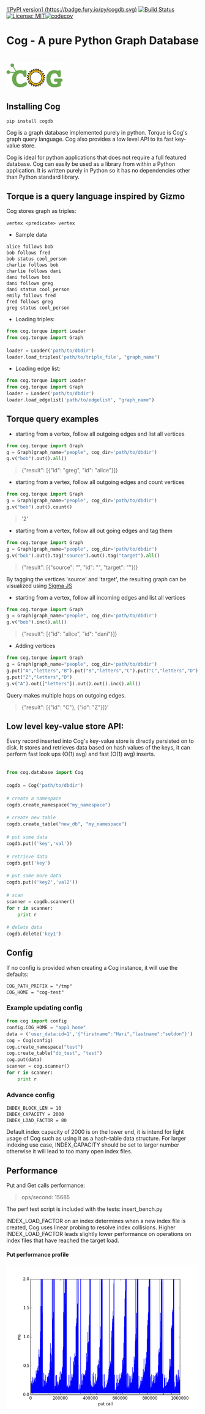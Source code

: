 [![PyPI version] (https://badge.fury.io/py/cogdb.svg)](https://badge.fury.io/py/cogdb) [![Build Status](https://travis-ci.org/arun1729/cog.svg?branch=master)](https://travis-ci.org/arun1729/cog) [![License: MIT](https://img.shields.io/badge/License-MIT-yellow.svg)](https://opensource.org/licenses/MIT)[![codecov](https://codecov.io/gh/arun1729/cog/branch/master/graph/badge.svg)](https://codecov.io/gh/arun1729/cog)

# Cog - A pure Python Graph Database
# ![ScreenShot](/cog-logo.png)


## Installing Cog
```
pip install cogdb
```
Cog is a graph database implemented purely in python. Torque is Cog's graph query language. Cog also provides a low level API to its fast key-value store.

Cog is ideal for python applications that does not require a full featured database. Cog can easily be used as a library from within a Python application. It is written purely in Python so it has no dependencies other than Python standard library.

## Torque is a query language inspired by Gizmo
Cog stores graph as triples:

  ```vertex <predicate> vertex```
  
- Sample data
```
alice follows bob
bob follows fred
bob status cool_person
charlie follows bob
charlie follows dani
dani follows bob
dani follows greg
dani status cool_person
emily follows fred
fred follows greg
greg status cool_person
```
- Loading triples:

```python
from cog.torque import Loader
from cog.torque import Graph

loader = Loader('path/to/dbdir')
loader.load_triples('path/to/triple_file', "graph_name")

```

- Loading edge list:

```python
from cog.torque import Loader
from cog.torque import Graph
loader = Loader('path/to/dbdir')
loader.load_edgelist('path/to/edgelist', "graph_name")
```

## Torque query examples

- starting from a vertex, follow all outgoing edges and list all vertices
```python
from cog.torque import Graph
g = Graph(graph_name="people", cog_dir='path/to/dbdir')
g.v("bob").out().all()
```
> {"result": [{"id": "greg", "id": "alice"}]}

- starting from a vertex, follow all outgoing edges and count vertices
```python
from cog.torque import Graph
g = Graph(graph_name="people", cog_dir='path/to/dbdir')
g.v("bob").out().count()

```
> '2'

- starting from a vertex, follow all out going edges and tag them

```python
from cog.torque import Graph
g = Graph(graph_name="people", cog_dir='path/to/dbdir')
g.v("bob").out().tag("source").out().tag("target").all()

```
> {"result": [{"source": "<fred>", "id": "<greg>", "target": "<greg>"}]}

By tagging the vertices 'source' and 'target', the resulting graph can be visualized using [Sigma JS](http://sigmajs.org/) 

- starting from a vertex, follow all incoming edges and list all vertices
```python
from cog.torque import Graph
g = Graph(graph_name="people", cog_dir='path/to/dbdir')
g.v("bob").inc().all()
```

> {"result": [{"id": "alice", "id": "dani"}]}


- Adding vertices

```python
from cog.torque import Graph
g = Graph(graph_name="people", cog_dir='path/to/dbdir')
g.put("A","letters","B").put("B","letters","C").put("C","letters","D")
g.put("Z","letters","D")
g.v("A").out(["letters"]).out().out().inc().all()

```
Query makes multiple hops on outgoing edges.

> {"result": [{"id": "C"}, {"id": "Z"}]}'


## Low level key-value store API:
Every record inserted into Cog's key-value store is directly persisted on to disk. It stores and retrieves data based 
on hash values of the keys, it can perform fast look ups (O(1) avg) and fast (O(1) avg) inserts. 

```python

from cog.database import Cog

cogdb = Cog('path/to/dbdir')

# create a namespace
cogdb.create_namespace("my_namespace")

# create new table
cogdb.create_table("new_db", "my_namespace")

# put some data
cogdb.put(('key','val'))

# retrieve data 
cogdb.get('key')

# put some more data
cogdb.put(('key2','val2'))

# scan
scanner = cogdb.scanner()
for r in scanner:
    print r
    
# delete data
cogdb.delete('key1')

```

## Config

If no config is provided when creating a Cog instance, it will use the defaults:

```
COG_PATH_PREFIX = "/tmp"
COG_HOME = "cog-test"
```

### Example updating config

```python
from cog import config
config.COG_HOME = "app1_home"
data = ('user_data:id=1','{"firstname":"Hari","lastname":"seldon"}')
cog = Cog(config)
cog.create_namespace("test")
cog.create_table("db_test", "test")
cog.put(data)
scanner = cog.scanner()
for r in scanner:
    print r

```

### Advance config

```
INDEX_BLOCK_LEN = 10
INDEX_CAPACITY = 2000
INDEX_LOAD_FACTOR = 80
```

Default index capacity of 2000 is on the lower end, it is intend for light usage of Cog such as using it as a hash-table data structure.
For larger indexing use case, INDEX_CAPACITY should be set to larger number otherwise it will lead to too many open index files.

## Performance

Put and Get calls performance:

> ops/second: 15685

The perf test script is included with the tests: insert_bench.py

INDEX_LOAD_FACTOR on an index determines when a new index file is created, Cog uses linear probing to resolve index collisions.
Higher INDEX_LOAD_FACTOR leads slightly lower performance on operations on index files that have reached the target load.

#### Put performance profile

![Put Perf](put_perf.png)